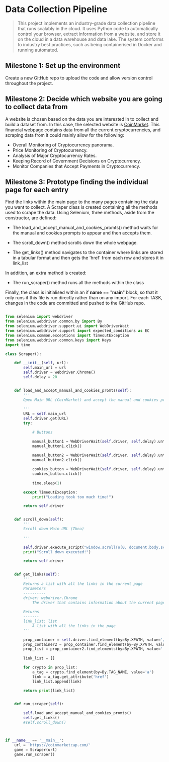 # Data Collection Pipeline

> This project implements an industry-grade data collection pipeline that runs scalably in the cloud. It uses Python code to automatically control your browser, extract information from a website, and store it on the cloud in a data warehouse and data lake. The system conforms to industry best practices, such as being containerised in Docker and running automated.

## Milestone 1: Set up the environment

Create a new GitHub repo to upload the code and allow version control throughout the project.


## Milestone 2: Decide which website you are going to collect data from

A website is chosen based on the data you are interested in to collect and build a dataset from. In this case, the selected website is [CoinMarket](https://coinmarketcap.com/). This financial webpage contains data from all the current cryptocurrencies, and scraping data from it could mainly allow for the following:

- Overall Monitoring of Cryptocurrency panorama.
- Price Monitoring of Cryptocurrency.
- Analysis of Major Cryptocurrency Rates.
- Keeping Record of Government Decisions on Cryptocurrency.
- Monitor Companies that Accept Payments in Cryptocurrency.

## Milestone 3: Prototype finding the individual page for each entry

Find the links within the main page to the many pages containing the data you want to collect. A Scraper class is created containing all the methods used to scrape the data. Using Selenium, three methods, aside from the constructor, are defined:

 - The load_and_accept_manual_and_cookies_promts() method waits for the manual and cookies prompts to appear and then accepts them.

 - The scroll_down() method scrolls down the whole webpage.

 - The get_links() method navigates to the container where links are stored in a tabular format and then gets the 'href' from each row and stores it in link_list

 In addition, an extra method is created:

 - The run_scraper() method runs all the methods within the class

Finally, the class is initialised within an  if __name__ == "__main__" block, so that it only runs if this file is run directly rather than on any import. For each TASK, changes in the code are committed and pushed to the GitHub repo.

```python

from selenium import webdriver
from selenium.webdriver.common.by import By
from selenium.webdriver.support.ui import WebDriverWait
from selenium.webdriver.support import expected_conditions as EC
from selenium.common.exceptions import TimeoutException
from selenium.webdriver.common.keys import Keys
import time

class Scraper():

    def __init__(self, url):
        self.main_url = url
        self.driver = webdriver.Chrome() 
        self.delay = 20


    def load_and_accept_manual_and_cookies_promts(self):
        '''
        Open Main URL (CoinMarket) and accept the manual and cookies prompt
        
        '''
        URL = self.main_url
        self.driver.get(URL)
        try:

            # Buttons

            manual_button1 = WebDriverWait(self.driver, self.delay).until(EC.presence_of_element_located((By.XPATH, '/html/body/div[3]/div[2]/div[4]/button')))
            manual_button1.click()
           
            manual_button2 = WebDriverWait(self.driver, self.delay).until(EC.presence_of_element_located((By.XPATH, '/html/body/div[3]/div[2]/div[4]/button')))
            manual_button2.click()

            cookies_button = WebDriverWait(self.driver, self.delay).until(EC.presence_of_element_located((By.XPATH, '//*[@id="cmc-cookie-policy-banner"]/div[2]')))
            cookies_button.click()
            
            time.sleep(1)

        except TimeoutException:
            print("Loading took too much time!")

        return self.driver 


    def scroll_down(self):
        '''
        Scroll down Main URL (Ikea) 
        
        '''

        self.driver.execute_script("window.scrollTo(0, document.body.scrollHeight);")
        print("Scroll down executed!")

        return self.driver 


    def get_links(self):
        '''
        Returns a list with all the links in the current page
        Parameters
        ----------
        driver: webdriver.Chrome
            The driver that contains information about the current page
        
        Returns
        -------
        link_list: list
            A list with all the links in the page
        '''

        prop_container = self.driver.find_element(by=By.XPATH, value='//*[@id="__next"]/div/div[1]/div[2]/div/div[1]/div[4]/table')
        prop_container2 = prop_container.find_element(by=By.XPATH, value='./tbody')
        prop_list = prop_container2.find_elements(by=By.XPATH, value='./tr')
        
        link_list = []

        for crypto in prop_list:
            a_tag = crypto.find_element(by=By.TAG_NAME, value='a')
            link = a_tag.get_attribute('href')
            link_list.append(link)

        return print(link_list)


    def run_scraper(self):

        self.load_and_accept_manual_and_cookies_promts()
        self.get_links()
        #self.scroll_down()



if __name__ == '__main__':
    url = 'https://coinmarketcap.com/'
    game = Scraper(url)
    game.run_scraper()


```
